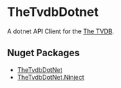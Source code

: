 # TheTvdbDotnet

A dotnet API Client for the [The TVDB](https://thetvdb.com).

## Nuget Packages

* [TheTvdbDotNet](https://www.nuget.org/packages/TheTvdbDotNet/)
* [TheTvdbDotNet.Ninject](https://www.nuget.org/packages/TheTvdbDotNet.Ninject/)

